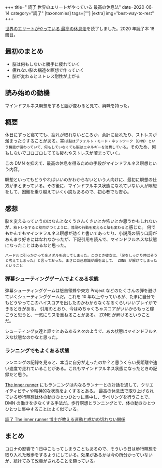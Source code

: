 +++
title=" 読了 世界のエリートがやっている 最高の休息法"
date=2020-06-14
category="読了"
[taxonomies]
tags=[""]
[extra]
img="best-way-to-rest"
+++

[世界のエリートがやっている 最高の休息法](https://amzn.to/3cYJolP)を読了しました。2020 年読了本 18 冊目。

## 最初のまとめ

* 脳は何もしないと勝手に疲れていく
* 疲れない脳の構造を瞑想で作っていく
* 脳が変わるとストレス耐性が上がる

## 読み始めの動機

マインドフルネス瞑想をすると脳が変わると見て、興味を持った。

## 概要

休日にずっと寝てても、疲れが取れないどころか、余計に疲れたり、ストレスが溜まったりすることがある。実は`脳はデフォルト・モード・ネットワーク (DMN) という機能が備わっていて、何もしていなくても脳はエネルギーを消費している`。そのため、何もしないでゴロゴロしてても疲れやストレスが溜まっていく。

この DMN を抑えて、最高の休息を得るための手段がマインドフルネス瞑想という内容。

瞑想といってもどうやればいいのかわからないという人向けに、最初に瞑想の仕方がまとまっている。その後に、マインドフルネス状態になれていない人が瞑想をして、困難を乗り越えていく小説もあるので、初心者でも安心。

## 感想

脳を変えるっていうのはなんとなくうさんくさいとか怖いとか思うかもしれないが、`筋トレをすると筋肉がつくように、普段の行動を変えると脳も変わる`と感じた。
何でもかんでもマインドフルネス瞑想が効くと書いてあったり、小説風の語り口調があんまり好きにはなれなかったが、下記引用を読んで、マインドフルネスな状態になったことはあるなと思った。

```
ハードルに引っかかって金メダルを逃してしまった。このとき彼女は、『足をしっかり伸ばそうと考えてしまった』と言っておった。まさに自己意識が顔を出して、 ZONE が解けてしまったということ
```

### 弾幕シューティングゲームでよくある状態

弾幕シューティングゲームは怒首領蜂や東方 Project などのたくさんの弾を避けていくシューティングゲームだ。これを 10 年以上やっているが、たまに自分でもどうやってこのハイスコアを出したのかわからなくなるくらいいいプレイができるときがある。
引用のとおり、今はめちゃくちゃスコアがいいからもっと稼ごうと思うと、一気にミスを重ねることがある。 ZONE が解けるということだ。

シューティング友達と話すとあるあるネタのようで、あの状態はマインドフルネスな状態なのかなと思った。

### ランニングでもよくある状態

ランニングの記録を見ると、本当に自分が走ったのか？と思うくらい長距離や速い速度で走れていることがある。これもマインドフルネス状態になったときの記録だと思う。

[The inner runner](https://amzn.to/3cWBA4k) にもランニングは内なるランナーとの対話を通して、クリエイティビティや精神的な状態をよくするとある。
最高の休息法で取り上げられている歩行瞑想は体の動きひとつひとつに集中し、ラベリングを行うことで、 DMN の働きを少なくする手法だ。歩行瞑想とランニングとで、体の動きひとつひとつに集中することはよく似ている。

[読了 The inner runner 博士が教える運動と成功の切れない関係](https://books-io.info/the-inner-runner/)

## まとめ

コロナの影響で 1 日中こもってしまうこともあるので、そういう日は歩行瞑想を取り入れた散歩をするようにしている。効果があるかは今の所分かっていないが、続けてみて改善がされることを願っている。